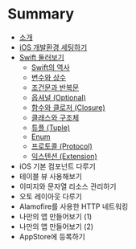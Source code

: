 # Summary

* [소개](README.md)
* [iOS 개발환경 세팅하기](Chapter-1/README.md)
* [Swift 둘러보기](Chapter-2/README.md)
    * [Swift의 역사](Chapter-2/history.md)
    * [변수와 상수](Chapter-2/variables-and-constants.md)
    * [조건문과 반복문](Chapter-2/control-flow.md)
    * [옵셔널 (Optional)](Chapter-2/optionals.md)
    * [함수와 클로저 (Closure)](Chapter-2/functions-and-closures.md)
    * [클래스와 구조체](Chapter-2/classes-and-structures.md)
    * [튜플 (Tuple)](Chapter-2/tuples.md)
    * [Enum](Chapter-2/enums.md)
    * [프로토콜 (Protocol)](Chapter-2/protocols.md)
    * [익스텐션 (Extension)](Chapter-2/extensions.md)
* iOS 기본 컴포넌트 다루기
* 테이블 뷰 사용해보기
* 이미지와 문자열 리소스 관리하기
* 오토 레이아웃 다루기
* Alamofire를 사용한 HTTP 네트워킹
* 나만의 앱 만들어보기 (1)
* 나만의 앱 만들어보기 (2)
* AppStore에 등록하기
